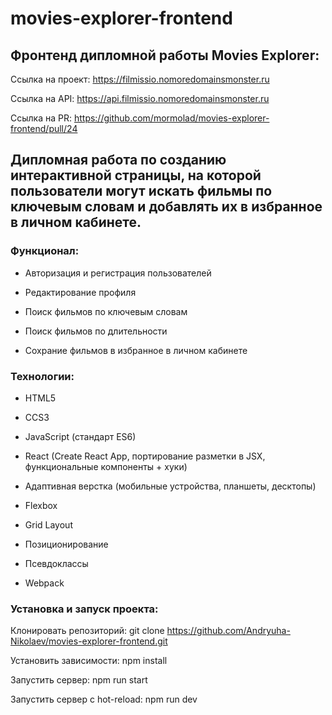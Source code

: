 # movies-explorer-frontend

## Фронтенд дипломной работы Movies Explorer:
Ссылка на проект: https://filmissio.nomoredomainsmonster.ru

Ссылка на API: https://api.filmissio.nomoredomainsmonster.ru

Ссылка на PR: https://github.com/mormolad/movies-explorer-frontend/pull/24

## Дипломная работа по созданию интерактивной страницы, на которой пользователи могут искать фильмы по ключевым словам и добавлять их в избранное в личном кабинете.

### Функционал:
* Авторизация и регистрация пользователей

* Редактирование профиля

* Поиск фильмов по ключевым словам

* Поиск фильмов по длительности

* Сохрание фильмов в избранное в личном кабинете

### Технологии:
* HTML5

* CCS3

* JavaScript (стандарт ES6)

* React (Create React App, портирование разметки в JSX, функциональные компоненты + хуки)

* Адаптивная верстка (мобильные устройства, планшеты, десктопы)

* Flexbox

* Grid Layout

* Позиционирование

* Псевдоклассы

* Webpack

### Установка и запуск проекта:
Клонировать репозиторий: git clone https://github.com/Andryuha-Nikolaev/movies-explorer-frontend.git

Установить зависимости: npm install 

Запустить сервер: npm run start

Запустить сервер с hot-reload: npm run dev

